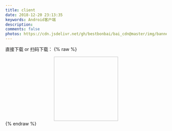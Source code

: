```yaml
---
title: client
date: 2018-12-20 23:13:35
keywords: Android客户端
description:
comments: false
photos: https://cdn.jsdelivr.net/gh/bestbonbai/bai_cdn@master/img/banner/client.jpg
---
```

直接下载 or 扫码下载：
{% raw %}
<div style="text-align: center;">
<img class="lazyload" data-src="https://view.moezx.cc/images/2018/06/08/app-download.png#in-center#width-50" style="width: 200px; height: 200px;" alt="">
</div>
{% endraw %}
